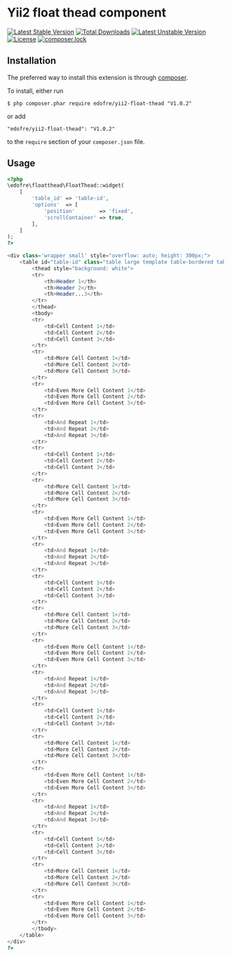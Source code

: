 # Yii2 float thead component

[![Latest Stable Version](https://poser.pugx.org/edofre/yii2-float-thead/v/stable)](https://packagist.org/packages/edofre/yii2-float-thead)
[![Total Downloads](https://poser.pugx.org/edofre/yii2-float-thead/downloads)](https://packagist.org/packages/edofre/yii2-float-thead)
[![Latest Unstable Version](https://poser.pugx.org/edofre/yii2-float-thead/v/unstable)](https://packagist.org/packages/edofre/yii2-float-thead)
[![License](https://poser.pugx.org/edofre/yii2-float-thead/license)](https://packagist.org/packages/edofre/yii2-float-thead)
[![composer.lock](https://poser.pugx.org/edofre/yii2-float-thead/composerlock)](https://packagist.org/packages/edofre/yii2-float-thead)

## Installation

The preferred way to install this extension is through [composer](http://getcomposer.org/download/).

To install, either run

```
$ php composer.phar require edofre/yii2-float-thead "V1.0.2"
```

or add

```
"edofre/yii2-float-thead": "V1.0.2"
```

to the ```require``` section of your `composer.json` file.

## Usage

```php
<?php
\edofre\floatthead\FloatThead::widget(
    [
        'table_id' => 'table-id',
        'options'  => [
            'position'        => 'fixed',
            'scrollContainer' => true,
        ],
    ]
);
?>

<div class='wrapper small' style="overflow: auto; height: 300px;">
    <table id="table-id" class="table large template table-bordered table-striped">
        <thead style="background: white">
        <tr>
            <th>Header 1</th>
            <th>Header 2</th>
            <th>Header...3</th>
        </tr>
        </thead>
        <tbody>
        <tr>
            <td>Cell Content 1</td>
            <td>Cell Content 2</td>
            <td>Cell Content 3</td>
        </tr>
        <tr>
            <td>More Cell Content 1</td>
            <td>More Cell Content 2</td>
            <td>More Cell Content 3</td>
        </tr>
        <tr>
            <td>Even More Cell Content 1</td>
            <td>Even More Cell Content 2</td>
            <td>Even More Cell Content 3</td>
        </tr>
        <tr>
            <td>And Repeat 1</td>
            <td>And Repeat 2</td>
            <td>And Repeat 3</td>
        </tr>
        <tr>
            <td>Cell Content 1</td>
            <td>Cell Content 2</td>
            <td>Cell Content 3</td>
        </tr>
        <tr>
            <td>More Cell Content 1</td>
            <td>More Cell Content 2</td>
            <td>More Cell Content 3</td>
        </tr>
        <tr>
            <td>Even More Cell Content 1</td>
            <td>Even More Cell Content 2</td>
            <td>Even More Cell Content 3</td>
        </tr>
        <tr>
            <td>And Repeat 1</td>
            <td>And Repeat 2</td>
            <td>And Repeat 3</td>
        </tr>
        <tr>
            <td>Cell Content 1</td>
            <td>Cell Content 2</td>
            <td>Cell Content 3</td>
        </tr>
        <tr>
            <td>More Cell Content 1</td>
            <td>More Cell Content 2</td>
            <td>More Cell Content 3</td>
        </tr>
        <tr>
            <td>Even More Cell Content 1</td>
            <td>Even More Cell Content 2</td>
            <td>Even More Cell Content 3</td>
        </tr>
        <tr>
            <td>And Repeat 1</td>
            <td>And Repeat 2</td>
            <td>And Repeat 3</td>
        </tr>
        <tr>
            <td>Cell Content 1</td>
            <td>Cell Content 2</td>
            <td>Cell Content 3</td>
        </tr>
        <tr>
            <td>More Cell Content 1</td>
            <td>More Cell Content 2</td>
            <td>More Cell Content 3</td>
        </tr>
        <tr>
            <td>Even More Cell Content 1</td>
            <td>Even More Cell Content 2</td>
            <td>Even More Cell Content 3</td>
        </tr>
        <tr>
            <td>And Repeat 1</td>
            <td>And Repeat 2</td>
            <td>And Repeat 3</td>
        </tr>
        <tr>
            <td>Cell Content 1</td>
            <td>Cell Content 2</td>
            <td>Cell Content 3</td>
        </tr>
        <tr>
            <td>More Cell Content 1</td>
            <td>More Cell Content 2</td>
            <td>More Cell Content 3</td>
        </tr>
        <tr>
            <td>Even More Cell Content 1</td>
            <td>Even More Cell Content 2</td>
            <td>Even More Cell Content 3</td>
        </tr>
        </tbody>
    </table>
</div>
?>
```